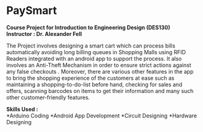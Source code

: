 # PaySmart

<b> Course Project for Introduction to Engineering Design (DES130) </b><br>
<b> Instructor : Dr. Alexander Fell </b><br>

The Project involves designing a smart cart which can process bills automatically avoiding long billing queues in Shopping Malls using RFID Readers integrated with an android app to support the process. It also involves an Anti-Theft Mechanism in order to ensure strict actions against any false checkouts . Moreover, there are various other features in the app  to bring the shopping experience of the customers at ease such as maintaining a shopping-to-do-list before hand, checking for sales and offers, scanning barcodes on items to get their information and many such other customer-friendly features.

<b> Skills Used : </b><br>
*Arduino Coding
*Android App Development
*Circuit Designing
*Hardware Designing
